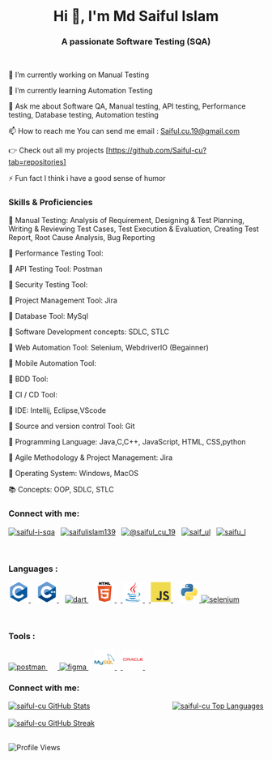 <br>
<h1 align="center">Hi 👋, I'm Md Saiful Islam</h1>
<h3 align="center">A passionate Software Testing (SQA)</h3>

<br>


🔭 I’m currently working on Manual Testing

🌱 I’m currently learning Automation Testing

💬 Ask me about Software QA, Manual testing, API testing, Performance testing, Database testing, Automation testing

📫 How to reach me You can send me email : Saiful.cu.19@gmail.com


👉 Check out all my projects [https://github.com/Saiful-cu?tab=repositories]

⚡ Fun fact I think i have a good sense of humor

<h3> Skills & Proficiencies </h3>

📘 Manual Testing: Analysis of Requirement, Designing & Test Planning, Writing & Reviewing Test Cases, Test Execution & Evaluation, Creating Test Report, Root Cause Analysis, Bug Reporting

📗 Performance Testing Tool: 

📗 API Testing Tool: Postman

📗 Security Testing Tool: 

📗 Project Management Tool: Jira

📗 Database Tool: MySql

📗 Software Development concepts: SDLC, STLC

📗 Web Automation Tool: Selenium, WebdriverIO (Begainner)

📗 Mobile Automation Tool: 

📗 BDD Tool: 

📗 CI / CD Tool: 

📗 IDE: Intellij, Eclipse,VScode

📗 Source and version control Tool: Git

📗 Programming Language: Java,C,C++, JavaScript, HTML, CSS,python

📗 Agile Methodology & Project Management: Jira

📗 Operating System: Windows, MacOS

📚 Concepts: OOP, SDLC, STLC
<br>
<h3 align="left">Connect with me:</h3>
<p align="left">

<a href="https://linkedin.com/in/saiful-i-sqa" target="blank"><img align="center" src="https://raw.githubusercontent.com/rahuldkjain/github-profile-readme-generator/master/src/images/icons/Social/linked-in-alt.svg" alt="saiful-i-sqa" height="30" width="40" /></a>&nbsp;&nbsp;
<a href="https://www.behance.net/saifulislam139" target="blank"><img align="center" src="https://raw.githubusercontent.com/rahuldkjain/github-profile-readme-generator/master/src/images/icons/Social/behance.svg" alt="saifulislam139" height="30" width="40" /></a>&nbsp;&nbsp;
<a href="https://www.hackerrank.com/@saiful_cu_19" target="blank"><img align="center" src="https://raw.githubusercontent.com/rahuldkjain/github-profile-readme-generator/master/src/images/icons/Social/hackerrank.svg" alt="@saiful_cu_19" height="30" width="40" /></a>&nbsp;&nbsp;
<a href="https://codeforces.com/profile/saif_ul" target="blank"><img align="center" src="https://raw.githubusercontent.com/rahuldkjain/github-profile-readme-generator/master/src/images/icons/Social/codeforces.svg" alt="saif_ul" height="30" width="40" /></a>&nbsp;&nbsp;
<a href="https://www.leetcode.com/saifu_l" target="blank"><img align="center" src="https://raw.githubusercontent.com/rahuldkjain/github-profile-readme-generator/master/src/images/icons/Social/leet-code.svg" alt="saifu_l" height="30" width="40" /></a>
</p>
<br>
<h3 align="left">Languages :</h3>
<p align="left"> <a href="https://www.cprogramming.com/" target="_blank" rel="noreferrer"> <img src="https://raw.githubusercontent.com/devicons/devicon/master/icons/c/c-original.svg" alt="c" width="40" height="40"/> </a>&nbsp;&nbsp; <a href="https://www.w3schools.com/cpp/" target="_blank" rel="noreferrer"> <img src="https://raw.githubusercontent.com/devicons/devicon/master/icons/cplusplus/cplusplus-original.svg" alt="cplusplus" width="40" height="40"/> </a>&nbsp;&nbsp; <a href="https://dart.dev" target="_blank" rel="noreferrer"> <img src="https://www.vectorlogo.zone/logos/dartlang/dartlang-icon.svg" alt="dart" width="40" height="40"/> </a>&nbsp;&nbsp; <a href="https://www.w3.org/html/" target="_blank" rel="noreferrer"> <img src="https://raw.githubusercontent.com/devicons/devicon/master/icons/html5/html5-original-wordmark.svg" alt="html5" width="40" height="40"/> </a> &nbsp;&nbsp;<a href="https://www.java.com" target="_blank" rel="noreferrer"> <img src="https://raw.githubusercontent.com/devicons/devicon/master/icons/java/java-original.svg" alt="java" width="40" height="40"/> </a> &nbsp;&nbsp;<a href="https://developer.mozilla.org/en-US/docs/Web/JavaScript" target="_blank" rel="noreferrer"> <img src="https://raw.githubusercontent.com/devicons/devicon/master/icons/javascript/javascript-original.svg" alt="javascript" width="40" height="40"/> </a> &nbsp;&nbsp;  <a href="https://www.python.org" target="_blank" rel="noreferrer"> <img src="https://raw.githubusercontent.com/devicons/devicon/master/icons/python/python-original.svg" alt="python" width="40" height="40"/> </a>  <a href="https://www.selenium.dev" target="_blank" rel="noreferrer"> <img src="https://raw.githubusercontent.com/detain/svg-logos/780f25886640cef088af994181646db2f6b1a3f8/svg/selenium-logo.svg" alt="selenium" width="40" height="40"/> </a> </p>
<br>
<h3 align="left">Tools :</h3>
<p align="left">
       <a href="https://postman.com" target="_blank" rel="noreferrer"> <img src="https://www.vectorlogo.zone/logos/getpostman/getpostman-icon.svg" alt="postman" width="40" height="40"/> </a>&nbsp;&nbsp;  &nbsp;&nbsp;<a href="https://www.figma.com/" target="_blank" rel="noreferrer"> <img src="https://www.vectorlogo.zone/logos/figma/figma-icon.svg" alt="figma" width="40" height="40"/> </a>&nbsp;&nbsp; <a href="https://www.mysql.com/" target="_blank" rel="noreferrer"> <img src="https://raw.githubusercontent.com/devicons/devicon/master/icons/mysql/mysql-original-wordmark.svg" alt="mysql" width="40" height="40"/> </a> &nbsp;&nbsp;<a href="https://www.oracle.com/" target="_blank" rel="noreferrer"> <img src="https://raw.githubusercontent.com/devicons/devicon/master/icons/oracle/oracle-original.svg" alt="oracle" width="40" height="40"/> </a>&nbsp;&nbsp;  
</p>


<h3 align="left">Connect with me:</h3>
<p align="left">
</p>


<div style="display: flex; justify-content: space-between;">
  
  <!-- GitHub Stats -->
  <a href="https://github-readme-stats.vercel.app/api?username=saiful-cu&show_icons=true&locale=en" target="_blank" title="GitHub Stats">
    <img src="https://github-readme-stats.vercel.app/api?username=saiful-cu&show_icons=true&locale=en" alt="saiful-cu GitHub Stats" style="height: 200px;"/>
  </a>
  
  <!-- Top Languages -->
  <a href="https://github-readme-stats.vercel.app/api/top-langs?username=saiful-cu&show_icons=true&locale=en&layout=compact" target="_blank" title="Top Languages">
    <img src="https://github-readme-stats.vercel.app/api/top-langs?username=saiful-cu&show_icons=true&locale=en&layout=compact" alt="saiful-cu Top Languages" style="height: 200px;"/>
  </a>

</div>

<br>

<!-- GitHub Streak Stats -->
<div align="left">
  <a href="https://github-readme-streak-stats.herokuapp.com/?user=saiful-cu" target="_blank" title="GitHub Streak">
    <img src="https://github-readme-streak-stats.herokuapp.com/?user=saiful-cu" alt="saiful-cu GitHub Streak" style="height: 200px;" />
  </a>
</div>

<br>

<!-- Profile Views -->
<div align="left">
  <p align="left" title="Profile Views">
    <img src="https://komarev.com/ghpvc/?username=saiful-cu&label=Profile%20views&color=0e75b6&style=flat" alt="Profile Views" />
  </p>
</div>
